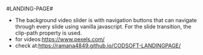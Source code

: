 #LANDING-PAGE#<br>
- The background video slider is with navigation buttons that can navigate through every slide using vanilla javascript. For the slide transition, the clip-path property is used.<br>
- for videos:https://www.pexels.com/<br>
- check at:https://ramana4849.github.io/CODSOFT-LANDINGPAGE/
